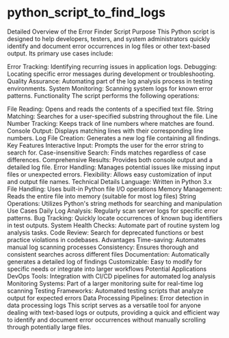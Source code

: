 # python_script_to_find_logs

Detailed Overview of the Error Finder Script
Purpose
This Python script is designed to help developers, testers, and system administrators quickly identify and document error occurrences in log files or other text-based output. Its primary use cases include:

Error Tracking: Identifying recurring issues in application logs.
Debugging: Locating specific error messages during development or troubleshooting.
Quality Assurance: Automating part of the log analysis process in testing environments.
System Monitoring: Scanning system logs for known error patterns.
Functionality
The script performs the following operations:

File Reading: Opens and reads the contents of a specified text file.
String Matching: Searches for a user-specified substring throughout the file.
Line Number Tracking: Keeps track of line numbers where matches are found.
Console Output: Displays matching lines with their corresponding line numbers.
Log File Creation: Generates a new log file containing all findings.
Key Features
Interactive Input: Prompts the user for the error string to search for.
Case-insensitive Search: Finds matches regardless of case differences.
Comprehensive Results: Provides both console output and a detailed log file.
Error Handling: Manages potential issues like missing input files or unexpected errors.
Flexibility: Allows easy customization of input and output file names.
Technical Details
Language: Written in Python 3.x
File Handling: Uses built-in Python file I/O operations
Memory Management: Reads the entire file into memory (suitable for most log files)
String Operations: Utilizes Python's string methods for searching and manipulation
Use Cases
Daily Log Analysis: Regularly scan server logs for specific error patterns.
Bug Tracking: Quickly locate occurrences of known bug identifiers in test outputs.
System Health Checks: Automate part of routine system log analysis tasks.
Code Review: Search for deprecated functions or best practice violations in codebases.
Advantages
Time-saving: Automates manual log scanning processes
Consistency: Ensures thorough and consistent searches across different files
Documentation: Automatically generates a detailed log of findings
Customizable: Easy to modify for specific needs or integrate into larger workflows
Potential Applications
DevOps Tools: Integration with CI/CD pipelines for automated log analysis
Monitoring Systems: Part of a larger monitoring suite for real-time log scanning
Testing Frameworks: Automated testing scripts that analyze output for expected errors
Data Processing Pipelines: Error detection in data processing logs
This script serves as a versatile tool for anyone dealing with text-based logs or outputs, providing a quick and efficient way to identify and document error occurrences without manually scrolling through potentially large files.
